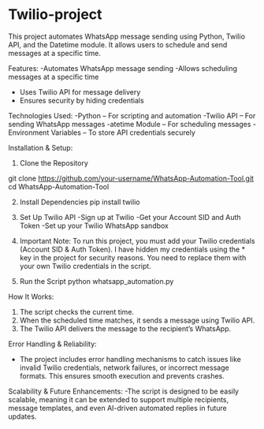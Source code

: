 # Twilio-project
This project automates WhatsApp message sending using Python, Twilio API, and the Datetime module. It allows users to schedule and send messages at a specific time.

Features:
-Automates WhatsApp message sending
-Allows scheduling messages at a specific time
- Uses Twilio API for message delivery
- Ensures security by hiding credentials

Technologies Used:
-Python – For scripting and automation
-Twilio API – For sending WhatsApp messages
-atetime Module – For scheduling messages
-Environment Variables – To store API credentials securely


Installation & Setup:
1. Clone the Repository

git clone https://github.com/your-username/WhatsApp-Automation-Tool.git
cd WhatsApp-Automation-Tool

2. Install Dependencies
pip install twilio

3. Set Up Twilio API
-Sign up at Twilio
-Get your Account SID and Auth Token
-Set up your Twilio WhatsApp sandbox


4. Important Note:
To run this project, you must add your Twilio credentials (Account SID & Auth Token). I have hidden my credentials using the * key in the project for security reasons. You need to replace them with your own Twilio credentials in the script.

5. Run the Script
python whatsapp_automation.py

How It Works:

1. The script checks the current time.
2. When the scheduled time matches, it sends a message using Twilio API.
3. The Twilio API delivers the message to the recipient’s WhatsApp.

Error Handling & Reliability:
- The project includes error handling mechanisms to catch issues like invalid Twilio credentials, network failures, or incorrect message formats. This ensures smooth execution and prevents crashes.
  
Scalability & Future Enhancements:
-The script is designed to be easily scalable, meaning it can be extended to support multiple recipients, message templates, and even AI-driven automated replies in future updates.
